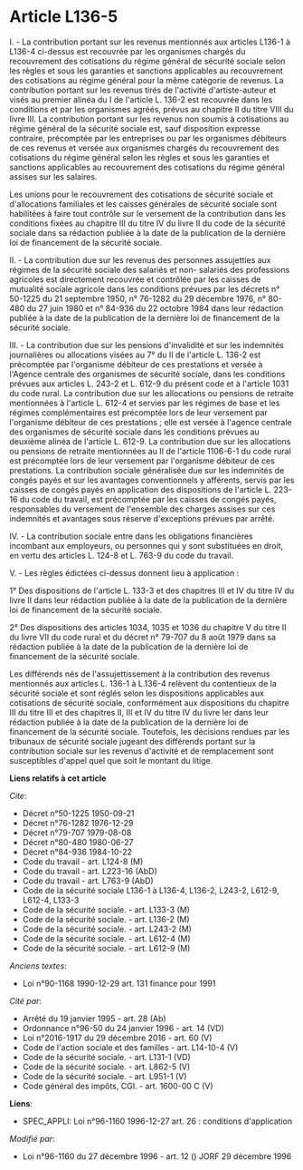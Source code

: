 # Article L136-5

I. - La contribution portant sur les revenus mentionnés aux articles L136-1 à L136-4 ci-dessus est recouvrée par les
organismes chargés du recouvrement des cotisations du régime général de sécurité sociale selon les règles et sous les
garanties et sanctions applicables au recouvrement des cotisations au régime général pour la même catégorie de revenus. La
contribution portant sur les revenus tirés de l'activité d'artiste-auteur et visés au premier alinéa du I de l'article L.
136-2 est recouvrée dans les conditions et par les organismes agréés, prévus au chapitre II du titre VIII du livre III. La
contribution portant sur les revenus non soumis à cotisations au régime général de la sécurité sociale est, sauf disposition
expresse contraire, précomptée par les entreprises ou par les organismes débiteurs de ces revenus et versée aux organismes
chargés du recouvrement des cotisations du régime général selon les règles et sous les garanties et sanctions applicables au
recouvrement des cotisations du régime général assises sur les salaires.

Les unions pour le recouvrement des cotisations de sécurité sociale et d'allocations familiales et les caisses générales de
sécurité sociale sont habilitées à faire tout contrôle sur le versement de la contribution dans les conditions fixées au
chapitre III du titre IV du livre II du code de la sécurité sociale dans sa rédaction publiée à la date de la publication de
la dernière loi de financement de la sécurité sociale.

II. - La contribution due sur les revenus des personnes assujetties aux régimes de la sécurité sociale des salariés et non-
salariés des professions agricoles est directement recouvrée et contrôlée par les caisses de mutualité sociale agricole dans
les conditions prévues par les décrets n° 50-1225 du 21 septembre 1950, n° 76-1282 du 29 décembre 1976, n° 80-480 du 27 juin
1980 et n° 84-936 du 22 octobre 1984 dans leur rédaction publiée à la date de la publication de la dernière loi de
financement de la sécurité sociale.

III. - La contribution due sur les pensions d'invalidité et sur les indemnités journalières ou allocations visées au 7° du II
de l'article L. 136-2 est précomptée par l'organisme débiteur de ces prestations et versée à l'Agence centrale des organismes
de sécurité sociale, dans les conditions prévues aux articles L. 243-2 et L. 612-9 du présent code et à l'article 1031 du
code rural. La contribution due sur les allocations ou pensions de retraite mentionnées à l'article L. 612-4 et servies par
les régimes de base et les régimes complémentaires est précomptée lors de leur versement par l'organisme débiteur de ces
prestations ; elle est versée à l'agence centrale des organismes de sécurité sociale dans les conditions prévues au deuxième
alinéa de l'article L. 612-9. La contribution due sur les allocations ou pensions de retraite mentionnées au II de l'article
1106-6-1 du code rural est précomptée lors de leur versement par l'organisme débiteur de ces prestations. La contribution
sociale généralisée due sur les indemnités de congés payés et sur les avantages conventionnels y afférents, servis par les
caisses de congés payés en application des dispositions de l'article L. 223-16 du code du travail, est précomptée par les
caisses de congés payés, responsables du versement de l'ensemble des charges assises sur ces indemnités et avantages sous
réserve d'exceptions prévues par arrêté.

IV. - La contribution sociale entre dans les obligations financières incombant aux employeurs, ou personnes qui y sont
substituées en droit, en vertu des articles L. 124-8 et L. 763-9 du code du travail.

V. - Les règles édictées ci-dessus donnent lieu à application :

1° Des dispositions de l'article L. 133-3 et des chapitres III et IV du titre IV du livre II dans leur rédaction publiée à la
date de la publication de la dernière loi de financement de la sécurité sociale.

2° Des dispositions des articles 1034, 1035 et 1036 du chapitre V du titre II du livre VII du code rural et du décret n°
79-707 du 8 août 1979 dans sa rédaction publiée à la date de la publication de la dernière loi de financement de la sécurité
sociale.

Les différends nés de l'assujettissement à la contribution des revenus mentionnés aux articles L. 136-1 à L.136-4 relèvent du
contentieux de la sécurité sociale et sont réglés selon les dispositions applicables aux cotisations de sécurité sociale,
conformément aux dispositions du chapitre III du titre III et des chapitres II, III et IV du titre IV du livre Ier dans leur
rédaction publiée à la date de la publication de la dernière loi de financement de la sécurité sociale. Toutefois, les
décisions rendues par les tribunaux de sécurité sociale jugeant des différends portant sur la contribution sociale sur les
revenus d'activité et de remplacement sont susceptibles d'appel quel que soit le montant du litige.

**Liens relatifs à cet article**

_Cite_:

  - Décret n°50-1225 1950-09-21
  - Décret n°76-1282 1976-12-29
  - Décret n°79-707 1979-08-08
  - Décret n°80-480 1980-06-27
  - Décret n°84-936 1984-10-22
  - Code du travail - art. L124-8 (M)
  - Code du travail - art. L223-16 (AbD)
  - Code du travail - art. L763-9 (AbD)
  - Code de la sécurité sociale L136-1 à L136-4, L136-2, L243-2, L612-9, L612-4, L133-3
  - Code de la sécurité sociale. - art. L133-3 (M)
  - Code de la sécurité sociale. - art. L136-2 (M)
  - Code de la sécurité sociale. - art. L243-2 (M)
  - Code de la sécurité sociale. - art. L612-4 (M)
  - Code de la sécurité sociale. - art. L612-9 (M)

_Anciens textes_:

  - Loi n°90-1168 1990-12-29 art. 131 finance pour 1991

_Cité par_:

  - Arrêté du 19 janvier 1995 - art. 28 (Ab)
  - Ordonnance n°96-50 du 24 janvier 1996 - art. 14 (VD)
  - Loi n°2016-1917 du 29 décembre 2016 - art. 60 (V)
  - Code de l'action sociale et des familles - art. L14-10-4 (V)
  - Code de la sécurité sociale. - art. L131-1 (VD)
  - Code de la sécurité sociale. - art. L862-5 (V)
  - Code de la sécurité sociale. - art. L951-1 (V)
  - Code général des impôts, CGI. - art. 1600-00 C (V)

**Liens**:

  - SPEC_APPLI: Loi n°96-1160 1996-12-27 art. 26 : conditions d'application

_Modifié par_:

  - Loi n°96-1160 du 27 décembre 1996 - art. 12 () JORF 29 décembre 1996
